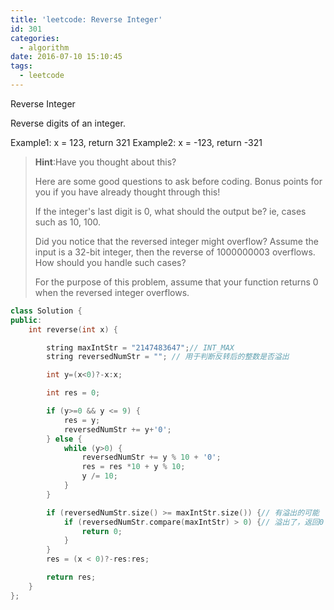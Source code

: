 ```yaml
---
title: 'leetcode: Reverse Integer'
id: 301
categories:
  - algorithm
date: 2016-07-10 15:10:45
tags:
  - leetcode
---
```


Reverse Integer

Reverse digits of an integer.

Example1: x = 123, return 321
Example2: x = -123, return -321

> **Hint**:Have you thought about this?
> 
> Here are some good questions to ask before coding. Bonus points for you if you have already thought through this!
> 
> If the integer's last digit is 0, what should the output be? ie, cases such as 10, 100.
> 
> Did you notice that the reversed integer might overflow? Assume the input is a 32-bit integer, then the reverse of 1000000003 overflows. How should you handle such cases?
> 
> For the purpose of this problem, assume that your function returns 0 when the reversed integer overflows.



``` cpp
class Solution {
public:
    int reverse(int x) {

        string maxIntStr = "2147483647";// INT_MAX
        string reversedNumStr = ""; // 用于判断反转后的整数是否溢出

        int y=(x<0)?-x:x;

        int res = 0;

        if (y>=0 && y <= 9) {
            res = y;
            reversedNumStr += y+'0';
        } else {
            while (y>0) {
                reversedNumStr += y % 10 + '0';
                res = res *10 + y % 10;
                y /= 10;
            }
        }

        if (reversedNumStr.size() >= maxIntStr.size()) {// 有溢出的可能
            if (reversedNumStr.compare(maxIntStr) > 0) {// 溢出了，返回0
                return 0;
            }
        }
        res = (x < 0)?-res:res;

        return res;
    }
};
```